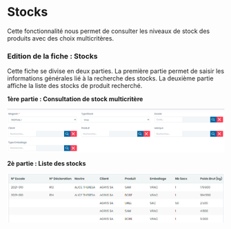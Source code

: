 # Stocks

Cette fonctionnalité nous permet de consulter les niveaux de stock des produits avec des choix multicritères.

### **Edition de la fiche : Stocks**

Cette fiche se divise en deux parties. La première partie permet de saisir les informations générales lié à la recherche des stocks. La deuxième partie affiche la liste des stocks de produit recherché.

**1ère partie : Consultation de stock multicritère**

![](../../.gitbook/assets/stock.PNG)

**2è partie : Liste des stocks**

![](../../.gitbook/assets/listeStock.PNG)
